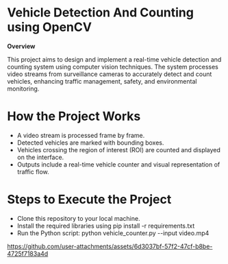 # Vehicle Detection And Counting using OpenCV

**Overview**

This project aims to design and implement a real-time vehicle detection and counting system using computer vision techniques. The system processes video streams from surveillance cameras to accurately detect and count vehicles, enhancing traffic management, safety, and environmental monitoring.

# How the Project Works

* A video stream is processed frame by frame.
* Detected vehicles are marked with bounding boxes.
* Vehicles crossing the region of interest (ROI) are counted and displayed on the interface.
* Outputs include a real-time vehicle counter and visual representation of traffic flow.
  
# Steps to Execute the Project

* Clone this repository to your local machine.
* Install the required libraries using pip install -r requirements.txt
* Run the Python script:
    python vehicle_counter.py --input video.mp4

https://github.com/user-attachments/assets/6d3037bf-57f2-47cf-b8be-4725f7183a4d
